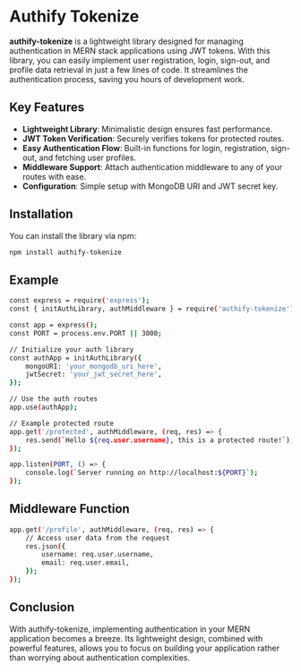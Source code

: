 # Authify Tokenize

**authify-tokenize** is a lightweight library designed for managing authentication in MERN stack applications using JWT tokens. With this library, you can easily implement user registration, login, sign-out, and profile data retrieval in just a few lines of code. It streamlines the authentication process, saving you hours of development work.

## Key Features

- **Lightweight Library**: Minimalistic design ensures fast performance.
- **JWT Token Verification**: Securely verifies tokens for protected routes.
- **Easy Authentication Flow**: Built-in functions for login, registration, sign-out, and fetching user profiles.
- **Middleware Support**: Attach authentication middleware to any of your routes with ease.
- **Configuration**: Simple setup with MongoDB URI and JWT secret key.

## Installation

You can install the library via npm:

```bash
npm install authify-tokenize
```
## Example
```bash
const express = require('express');
const { initAuthLibrary, authMiddleware } = require('authify-tokenize');

const app = express();
const PORT = process.env.PORT || 3000;

// Initialize your auth library
const authApp = initAuthLibrary({
    mongoURI: 'your_mongodb_uri_here',
    jwtSecret: 'your_jwt_secret_here',
});

// Use the auth routes
app.use(authApp);

// Example protected route
app.get('/protected', authMiddleware, (req, res) => {
    res.send(`Hello ${req.user.username}, this is a protected route!`);
});

app.listen(PORT, () => {
    console.log(`Server running on http://localhost:${PORT}`);
});
```

## Middleware Function

```bash
app.get('/profile', authMiddleware, (req, res) => {
    // Access user data from the request
    res.json({
        username: req.user.username,
        email: req.user.email,
    });
});
```

## Conclusion

With authify-tokenize, implementing authentication in your MERN application becomes a breeze. Its lightweight design, combined with powerful features, allows you to focus on building your application rather than worrying about authentication complexities.

